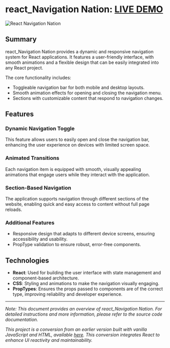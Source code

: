 # react_Navigation Nation: [LIVE DEMO](https://shcoobz.github.io/react_navigation-nation/)

![React Navigation Nation](public/img/react-navigation-nation.png)

## Summary

react_Navigation Nation provides a dynamic and responsive navigation system for React applications. It features a user-friendly interface, with smooth animations and a flexible design that can be easily integrated into any React project.

The core functionality includes:

- Toggleable navigation bar for both mobile and desktop layouts.
- Smooth animation effects for opening and closing the navigation menu.
- Sections with customizable content that respond to navigation changes.

## Features

### Dynamic Navigation Toggle

This feature allows users to easily open and close the navigation bar, enhancing the user experience on devices with limited screen space.

### Animated Transitions

Each navigation item is equipped with smooth, visually appealing animations that engage users while they interact with the application.

### Section-Based Navigation

The application supports navigation through different sections of the website, enabling quick and easy access to content without full page reloads.

### Additional Features

- Responsive design that adapts to different device screens, ensuring accessibility and usability.
- PropType validation to ensure robust, error-free components.

## Technologies

- **React**: Used for building the user interface with state management and component-based architecture.
- **CSS**: Styling and animations to make the navigation visually engaging.
- **PropTypes**: Ensures the props passed to components are of the correct type, improving reliability and developer experience.

---

_Note: This document provides an overview of react_Navigation Nation. For detailed instructions and more information, please refer to the source code documentation._

_This project is a conversion from an earlier version built with vanilla JavaScript and HTML, available [here](https://github.com/Shcoobz/basicJS_navigation-nation/). This conversion integrates React to enhance UI reactivity and maintainability._
